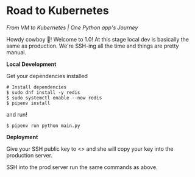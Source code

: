 # Road to Kubernetes

_From VM to Kubernetes | One Python app's Journey_

Howdy cowboy 🤠! Welcome to 1.0! At this stage local dev is basically the same
as production. We're SSH-ing all the time and things are pretty manual.

**Local Development**

Get your dependencies installed

```shell
# Install dependencies
$ sudo dnf install -y redis
$ sudo systemctl enable --now redis
$ pipenv install
```

and run!

```shell
$ pipenv run python main.py
```

**Deployment**

Give your SSH public key to <<Insert lead dev or grumpy sysadmin name here>>
and she will copy your key into the production server.

SSH into the prod server run the same commands as above.
